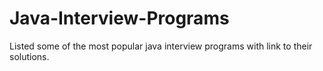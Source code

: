 # Java-Interview-Programs
Listed some of the most popular java interview programs with link to their solutions.
